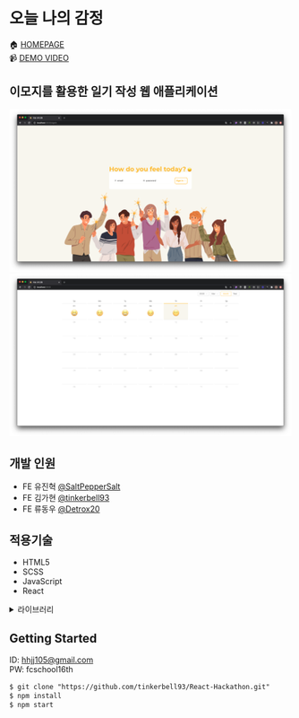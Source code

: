 # 오늘 나의 감정

🏠 [HOMEPAGE](https://react-hackathon.vercel.app/signin) <br />
📹 [DEMO VIDEO](https://youtu.be/uzKeuc_Wg9k)

## 이모지를 활용한 일기 작성 웹 애플리케이션

![사이트 스트린샷](./public/img/screenshot-01.png)
![사이트 스트린샷](./public/img/screenshot-02.png)

## 개발 인원

- FE 유진혁 [@SaltPepperSalt](https://github.com/SaltPepperSalt)
- FE 김가현 [@tinkerbell93](https://github.com/tinkerbell93)
- FE 류동우 [@Detrox20](https://github.com/Detrox20)

## 적용기술

- HTML5
- SCSS
- JavaScript
- React
<details>
  <summary>라이브러리</summary>
  1. react-router-dom<br>
  2. react-redux<br>
  3. redux-saga<br>
  4. axios<br>
  5. antd<br>
  6. antd-icon<br>
  7. eslint-plugin-react-hooks@next<br>
  8. node-sass<br>
  9. error-boundary<br>
  10. devtools-extension<br>
  11. connected-react-router<br>
  </details>

## Getting Started

ID: hhjj105@gmail.com <br/>
PW: fcschool16th

```code
$ git clone "https://github.com/tinkerbell93/React-Hackathon.git"
$ npm install
$ npm start
```
